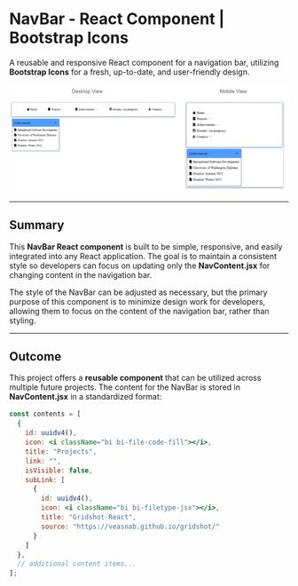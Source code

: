 # NavBar - React Component | Bootstrap Icons

A reusable and responsive React component for a navigation bar, utilizing **Bootstrap Icons** for a fresh, up-to-date, and user-friendly design.

![NavBar](src/assets/image.png)

---

## Summary

This **NavBar React component** is built to be simple, responsive, and easily integrated into any React application. The goal is to maintain a consistent style so developers can focus on updating only the **NavContent.jsx** for changing content in the navigation bar.

The style of the NavBar can be adjusted as necessary, but the primary purpose of this component is to minimize design work for developers, allowing them to focus on the content of the navigation bar, rather than styling.

---

## Outcome

This project offers a **reusable component** that can be utilized across multiple future projects. The content for the NavBar is stored in **NavContent.jsx** in a standardized format:

```jsx
const contents = [
  {
    id: uuidv4(),
    icon: <i className="bi bi-file-code-fill"></i>,
    title: "Projects",
    link: "",
    isVisible: false,
    subLink: [
      {
        id: uuidv4(),
        icon: <i className="bi bi-filetype-jsx"></i>,
        title: "Gridshot-React",
        source: "https://veasnab.github.io/gridshot/"
      }
    ]
  },
  // additional content items...
];
